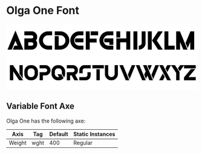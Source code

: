 # Olga One Font

![Image](documents/image1.png)

## Variable Font Axe

Olga One has the following axe:

Axis | Tag | Default | Static Instances
--- | --- | --- | ---
Weight | wght | 400 | Regular
